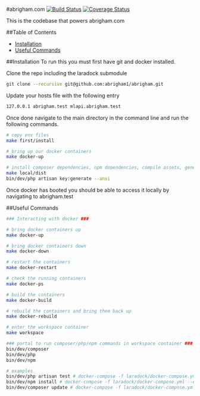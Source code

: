 #abrigham.com
[![Build Status](https://travis-ci.org/abrigham1/abrigham.svg?branch=master)](https://travis-ci.org/abrigham1/abrigham)
[![Coverage Status](https://coveralls.io/repos/github/abrigham1/abrigham/badge.svg?branch=master)](https://coveralls.io/github/abrigham1/abrigham?branch=master)

This is the codebase that powers abrigham.com

##Table of Contents
* [Installation](#installation)
* [Useful Commands](#useful-commands)

##Installation
To run this you must first have git and docker installed.

Clone the repo including the laradock submodule
```bash
git clone --recursive git@github.com:abrigham1/abrigham.git
```

Update your hosts file with the following entry
```bash
127.0.0.1 abrigham.test mlapi.abrigham.test
```

Once done navigate to the main directory in the command line and run the following commands.
```bash
# copy env files
make first/install

# bring up our docker containers
make docker-up

# install composer dependencies, npm dependencies, compile assets, generate encryption key
make local/dist
bin/dev/php artisan key:generate --ansi
```

Once docker has booted you should be able to access it locally by navigating to abrigham.test

##Useful Commands

```bash
### Interacting with docker ###

# bring docker containers up
make docker-up

# bring docker containers down
make docker-down

# restart the containers
make docker-restart

# check the running containers
make docker-ps

# build the containers
make docker-build

# rebuild the containers and bring them back up
make docker-rebuild

# enter the workspace container
make workspace

### portal to run composer/php/npm commands in workspace container ###
bin/dev/composer
bin/dev/php
bin/dev/npm

# examples
bin/dev/php artisan test # docker-compose -f laradock/docker-compose.yml --env-file laradock/.env exec --user=laradock workspace php artisan test
bin/dev/npm install # docker-compose -f laradock/docker-compose.yml --env-file laradock/.env exec --user=laradock workspace bash -c "npm install"
bin/dev/composer update # docker-compose -f laradock/docker-compose.yml --env-file laradock/.env exec --user=laradock workspace bash -c "composer update"
```
